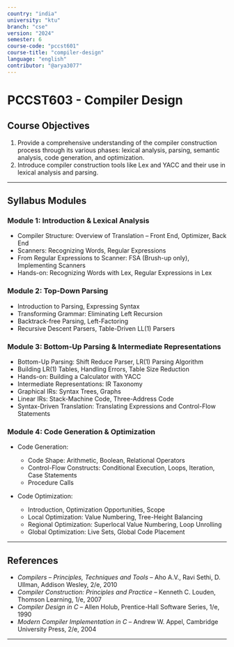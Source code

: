 ```yaml
---
country: "india"
university: "ktu"
branch: "cse"
version: "2024"
semester: 6
course-code: "pccst601"
course-title: "compiler-design"
language: "english"
contributor: "@arya3077"
---
```


# PCCST603 - Compiler Design

## Course Objectives

1. Provide a comprehensive understanding of the compiler construction process through its various phases: lexical analysis, parsing, semantic analysis, code generation, and optimization.
2. Introduce compiler construction tools like Lex and YACC and their use in lexical analysis and parsing.

---

## Syllabus Modules

### Module 1: Introduction & Lexical Analysis

- Compiler Structure: Overview of Translation – Front End, Optimizer, Back End
- Scanners: Recognizing Words, Regular Expressions
- From Regular Expressions to Scanner: FSA (Brush-up only), Implementing Scanners
- Hands-on: Recognizing Words with Lex, Regular Expressions in Lex

### Module 2: Top-Down Parsing

- Introduction to Parsing, Expressing Syntax
- Transforming Grammar: Eliminating Left Recursion
- Backtrack-free Parsing, Left-Factoring
- Recursive Descent Parsers, Table-Driven LL(1) Parsers

### Module 3: Bottom-Up Parsing & Intermediate Representations

- Bottom-Up Parsing: Shift Reduce Parser, LR(1) Parsing Algorithm
- Building LR(1) Tables, Handling Errors, Table Size Reduction
- Hands-on: Building a Calculator with YACC
- Intermediate Representations: IR Taxonomy
- Graphical IRs: Syntax Trees, Graphs
- Linear IRs: Stack-Machine Code, Three-Address Code
- Syntax-Driven Translation: Translating Expressions and Control-Flow Statements

### Module 4: Code Generation & Optimization

- Code Generation:
  - Code Shape: Arithmetic, Boolean, Relational Operators
  - Control-Flow Constructs: Conditional Execution, Loops, Iteration, Case Statements
  - Procedure Calls

- Code Optimization:
  - Introduction, Optimization Opportunities, Scope
  - Local Optimization: Value Numbering, Tree-Height Balancing
  - Regional Optimization: Superlocal Value Numbering, Loop Unrolling
  - Global Optimization: Live Sets, Global Code Placement

---

## References

- *Compilers – Principles, Techniques and Tools* – Aho A.V., Ravi Sethi, D. Ullman, Addison Wesley, 2/e, 2010
- *Compiler Construction: Principles and Practice* – Kenneth C. Louden, Thomson Learning, 1/e, 2007
- *Compiler Design in C* – Allen Holub, Prentice-Hall Software Series, 1/e, 1990
- *Modern Compiler Implementation in C* – Andrew W. Appel, Cambridge University Press, 2/e, 2004

---
